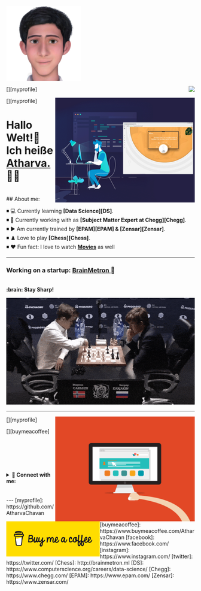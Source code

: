 <a href="https://github.com/AtharvaChavan/#"> <img align="center" src="https://github.com/AtharvaChavan/Hosting/blob/main/imgs/me.png" height="200" width="200"/> </a>
<br>

[<img align="right" src="https://gpvc.arturio.dev/Atharvachavan" />][myprofile]
<br> 

[<img align="right" src="https://github.com/AtharvaChavan/Hosting/blob/main/imgs/coding.gif" alt="Coder GIF" height="280">][myprofile]

# Hallo Welt!👋 Ich heiße <a href="http://brainmetron.ml">Atharva.</a>🙋‍♂️
<br>
## About me: <br>

◾ 💻 Currently learning **[Data Science][DS]**.
<br/>
◾ 👕 Currently working with as **[Subject Matter Expert at Chegg][Chegg]**.
<br/>
◾ ▶  Am currently trained by **[EPAM][EPAM] & [Zensar][Zensar]**.
<br/>
◾ :chess_pawn: Love to play **[Chess][Chess]**.
<br/>
◾ ❤ Fun fact: I love to  watch **[Movies](https://https://www.netflix.com/title/81039381)** as  well
<br/>

---

### Working on a startup: <a href="http://brainmetron.ml"> **BrainMetron** </a>:mechanical_arm:	
<br>
<b>:brain: Stay Sharp!</b><br>
  <p align="center"><a href="http://brainmetron.ml"> <img src="https://github.com/AtharvaChavan/Hosting/blob/main/imgs/Magnus.gif" alt="Magnus" />  </a>


---

[<img align="right" src="https://github.com/AtharvaChavan/Hosting/blob/main/imgs/comp.gif" alt="Coder GIF" height="280">][myprofile]

[<img align="left" alt="Atharva's Coffee" width="250px" src="https://github.com/AtharvaChavan/Hosting/blob/main/imgs/BMC.svg"/>][buymeacoffee]
<br/><br/> <br> <br/><br/> <br> 

<details>
  <summary> <b>🧧 Connect with me:</b> </summary> 
    
[<img align="left" alt="Atharva | Facebook" width="35px" src="https://mridul2820.github.io/github-assets/assets/social/facebook.svg" />][facebook]
[<img align="left" alt="Atharva | Instagram" width="35px" src="https://mridul2820.github.io/github-assets/assets/social/instagram.svg" />][instagram]
[<img align="left" alt="Atharva | Twitter" width="35px" src="https://mridul2820.github.io/github-assets/assets/social/twitter.svg" />][twitter]
</details>
<br/><br/> 
---
[myprofile]: https://github.com/AtharvaChavan
[buymeacoffee]: https://www.buymeacoffee.com/AtharvaChavan
[facebook]: https://www.facebook.com/
[instagram]: https://www.instagram.com/
[twitter]: https://twitter.com/
[Chess]: http://brainmetron.ml
[DS]: https://www.computerscience.org/careers/data-science/
[Chegg]: https://www.chegg.com/
[EPAM]: https://www.epam.com/
[Zensar]: https://www.zensar.com/